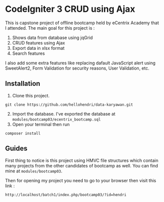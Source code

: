 # CodeIgniter 3 CRUD using Ajax 

This is capstone project of offline bootcamp held by eCentrix Academy that I attended. The main goal for this project is :

1. Shows data from database using jqGrid
2. CRUD features using Ajax
3. Export data in xlsx format
4. Search features

I also add some extra features like replacing dafault JavaScript alert using SweetAlert2, Form Validation for security reasons, User Validation, etc.

## Installation

1. Clone this project.
```
git clone https://github.com/hellohendri/data-karyawan.git
```
2. Import the database. I've exported the database at `modules/bootcamp03/ecentrix_bootcamp.sql`
3. Open your terminal then run
```
composer install
```

## Guides

First thing to notice is this project using HMVC file structures which contain many projects from the other candidates of bootcamp as well. You can find mine at `modules/bootcamp03`.

Then for opening my project you need to go to your browser then visit this link :
```
http://localhost/batch1/index.php/bootcamp03/?id=hendri
```
